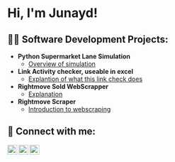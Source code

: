 <h1>Hi, I'm Junayd! </h1>

<h2>👨‍💻 Software Development Projects:</h2>

- <b>Python Supermarket Lane Simulation</b>
  - [Overview of simulation](https://github.com/junayd-elahi/SuperMarket-Simulation/blob/main/README.md)
- <b>Link Activity checker, useable in excel</b>
  - [Explantion of what this link check does](https://github.com/junayd-elahi/Link-Active-Check)
- <b>Rightmove Sold WebScrapper</b>
  - [Explanation]()
- <b>Rightmove Scraper</b>
  - [Introduction to webscraping]()


<h2> 🤳 Connect with me:</h2>

[<img align="left" alt="JustJunayd | Twitter" width="22px" src="https://cdn.jsdelivr.net/npm/simple-icons@v3/icons/twitter.svg" />][twitter]
[<img align="left" alt="JustJunayd | LinkedIn" width="22px" src="https://cdn.jsdelivr.net/npm/simple-icons@v3/icons/linkedin.svg" />][linkedin]
[<img align="left" alt="JustJunayd| Instagram" width="22px" src="https://cdn.jsdelivr.net/npm/simple-icons@v3/icons/instagram.svg" />][instagram]

[twitter]: https://twitter.com/justjunayd
[instagram]: https://www.instagram.com/mysodawarm/
[linkedin]: https://www.linkedin.com/in/junayd-elahi-2029b9213/
